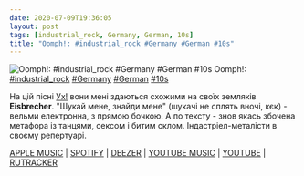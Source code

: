 ```yaml
---
date: 2020-07-09T19:36:05
layout: post
tags: [industrial_rock, Germany, German, 10s]
title: "Oomph!: #industrial_rock #Germany #German #10s"
---
```

![Oomph!: #industrial_rock #Germany #German #10s](https://res.cloudinary.com/vast-space-unexplored/image/upload/q_auto,dpr_auto,w_auto/photos/photo_1019_09-07-2020_19-36-05.jpg)
Oomph!: [#industrial_rock](/tags/#industrial_rock) [#Germany](/tags/#Germany) [#German](/tags/#German) [#10s](/tags/#10s)

На цій пісні [Ух!](/2019-12-10-oomph-feat--lame-immortelle--industrial-rock-gothic-rock) вони мені здаються схожими на своїх земляків **Eisbrecher**. &quot;Шукай мене, знайди мене&quot; (шукачі не сплять вночі, кєк) - вельми електронна, з прямою бочкою. А по тексту - знов якась збочена метафора із танцями, сексом і битим склом. Індастріел-металісти в своєму репертуарі.

[APPLE MUSIC](https://music.apple.com/ru/album/des-wahnsinns-fette-beute/524337483) \| [SPOTIFY](https://open.spotify.com/album/7vBCCGapVYiFvigKWQABH0) \| [DEEZER](https://www.deezer.com/album/2601621?utm_source=deezer&amp;utm_content=album-2601621&amp;utm_term=1601611822_1594312467&amp;utm_medium=web) \| [YOUTUBE MUSIC](https://music.youtube.com/playlist?list=OLAK5uy_kiFv4dPCmnJwJ6OS_MZEqotIlVqpxn7Lg) \| [YOUTUBE](https://www.youtube.com/playlist?list=OLAK5uy_nIpBjoUrnnu4aiY3M4cC6_MBZqCDTbesc) \| [RUTRACKER](https://rutracker.org/forum/viewtopic.php?t=2447683)